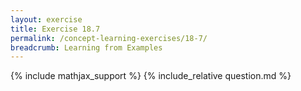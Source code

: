 ```yaml
---
layout: exercise
title: Exercise 18.7
permalink: /concept-learning-exercises/18-7/
breadcrumb: Learning from Examples
---
```


{% include mathjax_support %}
{% include_relative question.md %}

